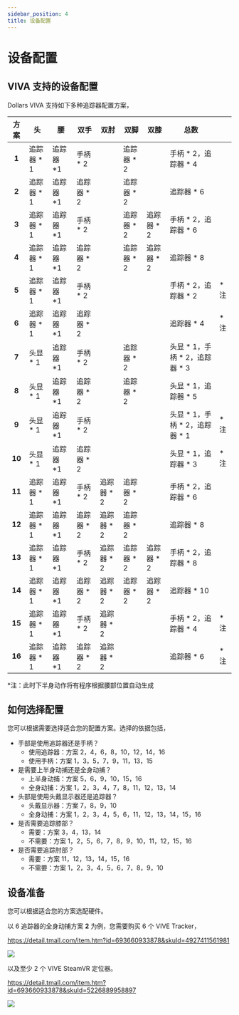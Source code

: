 ```yaml
---
sidebar_position: 4
title: 设备配置
---
```


# 设备配置

## VIVA 支持的设备配置

Dollars VIVA 支持如下多种追踪器配置方案，

| 方案 | 头       | 腰       | 双手      | 双肘      | 双脚      | 双膝      | 总数  |    |
|:---:|------|------|------|------|------|------|------|------|
| **1** | 追踪器 * 1 | 追踪器 *1 | 手柄 * 2 |  | 追踪器 * 2 |  | 手柄 * 2，追踪器 * 4 |  |
| **2** | 追踪器 * 1 | 追踪器 *1 | 追踪器 * 2 |  | 追踪器 * 2 |  | 追踪器 * 6 |  |
| **3** | 追踪器 * 1 | 追踪器 *1 | 手柄 * 2 |  | 追踪器 * 2 | 追踪器 * 2 | 手柄 * 2，追踪器 * 6 |  |
| **4** | 追踪器 * 1 | 追踪器 *1 | 追踪器 * 2 |  | 追踪器 * 2 | 追踪器 * 2 | 追踪器 * 8 |  |
| **5** | 追踪器 * 1 | 追踪器 *1 | 手柄 * 2 |  |  |  | 手柄 * 2，追踪器 * 2 | *注 |
| **6** | 追踪器 * 1 | 追踪器 *1 | 追踪器 * 2 |  |  |  | 追踪器 * 4 | *注 |
| **7** | 头显 * 1 | 追踪器 *1 | 手柄 * 2 |  | 追踪器 * 2 |  | 头显 * 1，手柄 * 2，追踪器 * 3 |  |
| **8** | 头显 * 1 | 追踪器 *1 | 追踪器 * 2 |  | 追踪器 * 2 |  | 头显 * 1，追踪器 * 5 |  |
| **9** | 头显 * 1 | 追踪器 *1 | 手柄 * 2 |  |  |  | 头显 * 1，手柄 * 2，追踪器 * 1 | *注 |
| **10** | 头显 * 1 | 追踪器 *1 | 追踪器 * 2 |  |  |  | 头显 * 1，追踪器 * 3 | *注 |
| **11** | 追踪器 * 1 | 追踪器 *1 | 手柄 * 2 | 追踪器 * 2 | 追踪器 * 2 |  | 手柄 * 2，追踪器 * 6 |  |
| **12** | 追踪器 * 1 | 追踪器 *1 | 追踪器 * 2 | 追踪器 * 2 | 追踪器 * 2 |  | 追踪器 * 8 |  |
| **13** | 追踪器 * 1 | 追踪器 *1 | 手柄 * 2 | 追踪器 * 2 | 追踪器 * 2 | 追踪器 * 2 | 手柄 * 2，追踪器 * 8 |  |
| **14** | 追踪器 * 1 | 追踪器 *1 | 追踪器 * 2 | 追踪器 * 2 | 追踪器 * 2 | 追踪器 * 2 | 追踪器 * 10 |  |
| **15** | 追踪器 * 1 | 追踪器 *1 | 手柄 * 2 | 追踪器 * 2 |  |  | 手柄 * 2，追踪器 * 4 | *注 |
| **16** | 追踪器 * 1 | 追踪器 *1 | 追踪器 * 2 | 追踪器 * 2 |  |  | 追踪器 * 6 | *注 |

*注：此时下半身动作将有程序根据腰部位置自动生成

## 如何选择配置

您可以根据需要选择适合您的配置方案。选择的依据包括，

- 手部是使用追踪器还是手柄？
    - 使用追踪器：方案 2，4，6，8，10，12，14，16
    - 使用手柄：方案 1，3，5，7，9，11，13，15
- 是需要上半身动捕还是全身动捕？
    - 上半身动捕：方案 5，6，9，10，15，16
    - 全身动捕：方案 1，2，3，4，7，8，11，12，13，14
- 头部是使用头戴显示器还是追踪器？
    - 头戴显示器：方案 7，8，9，10
    - 全身动捕：方案 1，2，3，4，5，6，11，12，13，14，15，16
- 是否需要追踪膝部？
    - 需要：方案 3，4，13，14
    - 不需要：方案 1，2，5，6，7，8，9，10，11，12，15，16
- 是否需要追踪肘部？
    - 需要：方案 11，12，13，14，15，16
    - 不需要：方案 1，2，3，4，5，6，7，8，9，10

## 设备准备

您可以根据适合您的方案选配硬件。

以 6 追踪器的全身动捕方案 **2** 为例，您需要购买 6 个 VIVE Tracker，

https://detail.tmall.com/item.htm?id=693660933878&skuId=4927411561981

![](https://gw.alicdn.com/bao/uploaded/i4/2214980553331/O1CN01bBsnZb1aTe6KPOOd7_!!2214980553331.jpg_.webp)

以及至少 2 个 VIVE SteamVR 定位器。

https://detail.tmall.com/item.htm?id=693660933878&skuId=5226889958897

![](https://gw.alicdn.com/bao/uploaded/i4/2214980553331/O1CN01gRoWeI1aTe9iLvR8H_!!2214980553331.jpg_.webp)
